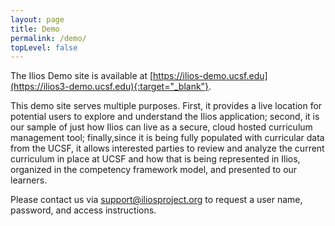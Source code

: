 ```yaml
---
layout: page
title: Demo
permalink: /demo/
topLevel: false
---
```


The Ilios Demo site is available at [https://ilios-demo.ucsf.edu](https://ilios3-demo.ucsf.edu){:target="_blank"}.
 
This demo site serves multiple purposes. First, it provides a live location for potential users to explore and understand the Ilios application; second, it is our sample of just how Ilios can live as a secure, cloud hosted curriculum management tool; finally,since it is being fully populated with curricular data from the UCSF, it allows interested parties to review and analyze the current curriculum in place at UCSF and how that is being represented in Ilios, organized in the competency framework model, and presented to our learners.
 
Please contact us via [support@iliosproject.org](mailto:support@iliosproject.org) to request a user name, password, and access instructions.

<!--EndFragment-->
